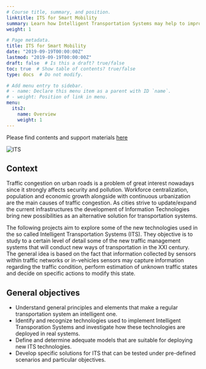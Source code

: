 ```yaml
---
# Course title, summary, and position.
linktitle: ITS for Smart Mobility
summary: Learn how Intelligent Transportation Systems may help to improve the mobility of the future.
weight: 1

# Page metadata.
title: ITS for Smart Mobility
date: "2019-09-19T00:00:00Z"
lastmod: "2019-09-19T00:00:00Z"
draft: false  # Is this a draft? true/false
toc: true  # Show table of contents? true/false
type: docs  # Do not modify.

# Add menu entry to sidebar.
# - name: Declare this menu item as a parent with ID `name`.
# - weight: Position of link in menu.
menu:
  its2:
    name: Overview
    weight: 1
---
```


Please find contents and support materials [here](http://bit.ly/ITS2020-Control)

![ITS](its-systems.jpg)

## Context

Traffic congestion on urban roads is a problem of great interest nowadays since it strongly affects security and pollution. Workforce centralization, population and economic growth alongside with continuous urbanization are the main causes of traffic congestion. As cities strive to update/expand the current infrastructures the development of Information Technologies bring new possibilities as an alternative solution for transportation systems.

The following projects aim to explore some of the new technologies used in the so called Intelligent Transportation Systems (ITS). They objective is to study to a certain level of detail some of the new traffic management systems that will conduct new ways of transportation in the XXI century. The general idea is based on the fact that information collected by sensors within traffic networks or in-vehicles sensors may capture information regarding the traffic condition, perform estimation of unknown traffic states and decide on specific actions to modify this state.

## General objectives

* Understand general principles and elements that make a regular transportation system an intelligent one.
* Identify and recognize technologies used to implement Intelligent Transporation Systems and investigate how these technologies are deployed in real systems.
* Define and determine adequate models that are suitable for deploying new ITS technologies.
* Develop specific solutions for ITS that can be tested under pre-defined scenarios and particular objectives.

